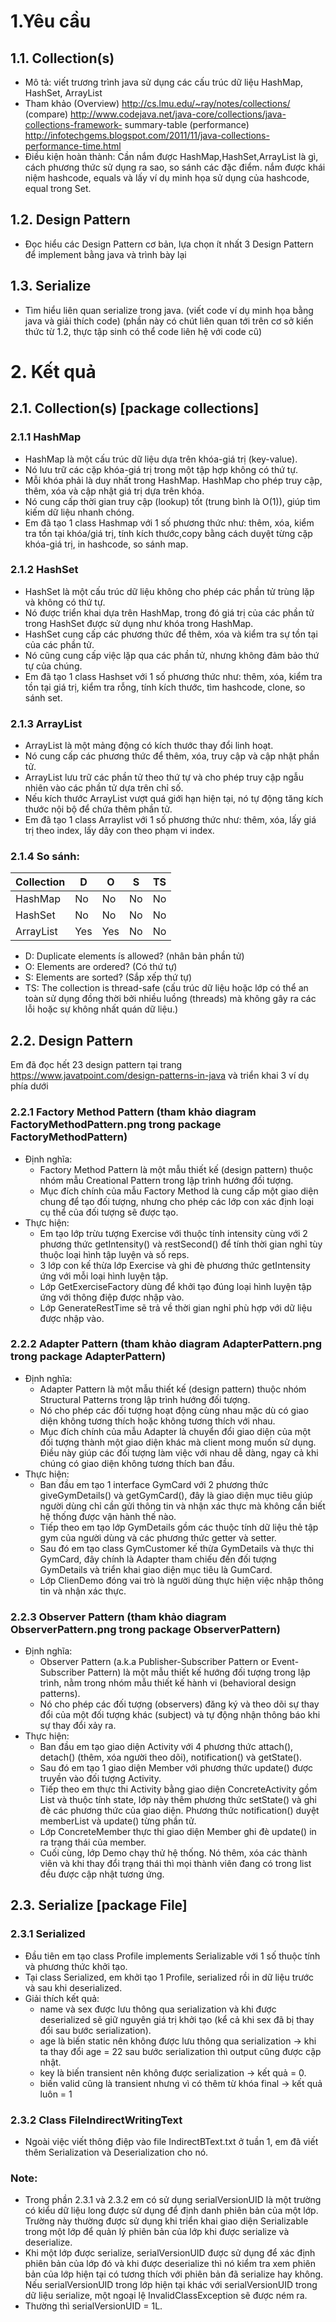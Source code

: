 # 1.Yêu cầu
## 1.1. Collection(s)
- Mô tả: viết trương trình java sử dụng các cấu trúc dữ liệu HashMap, HashSet, ArrayList
- Tham khảo (Overview) http://cs.lmu.edu/~ray/notes/collections/ (compare) http://www.codejava.net/java-core/collections/java-collections-framework-
summary-table (performance) http://infotechgems.blogspot.com/2011/11/java-collections-performance-time.html
- Điều kiện hoàn thành: Cần nắm được HashMap,HashSet,ArrayList là gì, cách phương thức sử dụng ra sao, so sánh các đặc điểm. nắm được khái niệm
hashcode, equals và lấy ví dụ minh họa sử dụng của hashcode, equal trong Set.
## 1.2. Design Pattern
- Đọc hiểu các Design Pattern cơ bản, lựa chọn ít nhất 3 Design Pattern để implement bằng java và trình bày lại
## 1.3. Serialize
- Tìm hiểu liên quan serialize trong java. (viết code ví dụ minh họa bằng java và giải thích code) (phần này có chút liên quan tới trên cơ sở kiến thức từ 1.2, thực
tập sinh có thể code liên hệ với code cũ)
# 2. Kết quả
## 2.1. Collection(s) [package collections]
### 2.1.1 HashMap
- HashMap là một cấu trúc dữ liệu dựa trên khóa-giá trị (key-value).
- Nó lưu trữ các cặp khóa-giá trị trong một tập hợp không có thứ tự.
- Mỗi khóa phải là duy nhất trong HashMap. HashMap cho phép truy cập, thêm, xóa và cập nhật giá trị dựa trên khóa.
- Nó cung cấp thời gian truy cập (lookup) tốt (trung bình là O(1)), giúp tìm kiếm dữ liệu nhanh chóng.
- Em đã tạo 1 class Hashmap với 1 số phương thức như: thêm, xóa, kiểm tra tồn tại khóa/giá trị, tính kích thước,copy bằng cách duyệt từng cặp khóa-giá trị, in hashcode, so sánh map.
### 2.1.2 HashSet
- HashSet là một cấu trúc dữ liệu không cho phép các phần tử trùng lặp và không có thứ tự.
- Nó được triển khai dựa trên HashMap, trong đó giá trị của các phần tử trong HashSet được sử dụng như khóa trong HashMap.
- HashSet cung cấp các phương thức để thêm, xóa và kiểm tra sự tồn tại của các phần tử. 
- Nó cũng cung cấp việc lặp qua các phần tử, nhưng không đảm bảo thứ tự của chúng.
- Em đã tạo 1 class Hashset với 1 số phương thức như: thêm, xóa, kiểm tra tồn tại giá trị, kiểm tra rỗng, tính kích thước, tìm hashcode, clone, so sánh set.
### 2.1.3 ArrayList
- ArrayList là một mảng động có kích thước thay đổi linh hoạt.
- Nó cung cấp các phương thức để thêm, xóa, truy cập và cập nhật phần tử.
- ArrayList lưu trữ các phần tử theo thứ tự và cho phép truy cập ngẫu nhiên vào các phần tử dựa trên chỉ số.
- Nếu kích thước ArrayList vượt quá giới hạn hiện tại, nó tự động tăng kích thước nội bộ để chứa thêm phần tử.
- Em đã tạo 1 class Arraylist với 1 số phương thức như: thêm, xóa, lấy giá trị theo index, lấy dãy con theo phạm vi index.
### 2.1.4 So sánh:
|  Collection  |     D     |     O      |      S     |      TS    |
|--------------|-----------|------------|------------|------------|
|    HashMap   |    No     |     No     |     No     |     No     |
|    HashSet   |    No     |     No     |     No     |     No     |
|   ArrayList  |    Yes    |     Yes    |     No     |     No     |  
- D: Duplicate elements ís allowed? (nhân bản phần tử)
- O: Elements are ordered? (Có thứ tự)
- S: Elements are sorted? (Sắp xếp thứ tự)
- TS: The collection is thread-safe (cấu trúc dữ liệu hoặc lớp có thể an toàn sử dụng đồng thời bởi nhiều luồng (threads) mà không gây ra các lỗi hoặc sự không nhất quán dữ liệu.)
## 2.2. Design Pattern
Em đã đọc hết 23 design pattern tại trang https://www.javatpoint.com/design-patterns-in-java và triển khai 3 ví dụ phía dưới
### 2.2.1 Factory Method Pattern (tham khảo diagram FactoryMethodPattern.png trong package FactoryMethodPattern)
- Định nghĩa:
  - Factory Method Pattern là một mẫu thiết kế (design pattern) thuộc nhóm mẫu Creational Pattern trong lập trình hướng đối tượng.
  - Mục đích chính của mẫu Factory Method là cung cấp một giao diện chung để tạo đối tượng, nhưng cho phép các lớp con xác định loại cụ thể của đối tượng sẽ được tạo.
- Thực hiện:
  - Em tạo lớp trừu tượng Exercise với thuộc tính intensity cùng với 2 phương thức getIntensity() và restSecond() để tính thời gian nghỉ tùy thuộc loại hình tập luyện và số reps.
  - 3 lớp con kế thừa lớp Exercise và ghi đè phương thức getIntensity ứng với mỗi loại hình luyện tập.
  - Lớp GetExerciseFactory dùng để khởi tạo đúng loại hình luyện tập ứng với thông điệp được nhập vào.
  - Lớp GenerateRestTime sẽ trả về thời gian nghỉ phù hợp với dữ liệu được nhập vào.
### 2.2.2 Adapter Pattern (tham khảo diagram AdapterPattern.png trong package AdapterPattern)
- Định nghĩa:
  - Adapter Pattern là một mẫu thiết kế (design pattern) thuộc nhóm Structural Patterns trong lập trình hướng đối tượng.
  - Nó cho phép các đối tượng hoạt động cùng nhau mặc dù có giao diện không tương thích hoặc không tương thích với nhau.
  - Mục đích chính của mẫu Adapter là chuyển đổi giao diện của một đối tượng thành một giao diện khác mà client mong muốn sử dụng. Điều này giúp các đối tượng làm việc với nhau dễ dàng, ngay cả khi chúng có giao diện không tương thích ban đầu.
- Thực hiện:
  - Ban đầu em tạo 1 interface GymCard với 2 phương thức giveGymDetails() và getGymCard(), đây là giao diện mục tiêu giúp người dùng chỉ cần gửi thông tin và nhận xác thực mà không cần biết hệ thống được vận hành thế nào.
  - Tiếp theo em tạo lớp GymDetails gồm các thuộc tính dữ liệu thẻ tập gym của người dùng và các phương thức getter và setter.
  - Sau đó em tạo class GymCustomer kế thừa GymDetails và thực thi GymCard, đây chính là Adapter tham chiếu đến đối tượng GymDetails và triển khai giao diện mục tiêu là GumCard.
  - Lớp ClienDemo đóng vai trò là người dùng thực hiện việc nhập thông tin và nhận xác thực.
### 2.2.3 Observer Pattern (tham khảo diagram ObserverPattern.png trong package ObserverPattern)
- Định nghĩa:
  - Observer Pattern (a.k.a Publisher-Subscriber Pattern or Event-Subscriber Pattern) là một mẫu thiết kế hướng đối tượng trong lập trình, nằm trong nhóm mẫu thiết kế hành vi (behavioral design patterns).
  - Nó cho phép các đối tượng (observers) đăng ký và theo dõi sự thay đổi của một đối tượng khác (subject) và tự động nhận thông báo khi sự thay đổi xảy ra.
 - Thực hiện:
   - Ban đầu em tạo giao diện Activity với 4 phương thức attach(), detach() (thêm, xóa người theo dõi), notification() và getState().
   - Sau đó em tạo 1 giao diện Member với phương thức update() được truyền vào đối tượng Activity.
   - Tiếp theo em thực thi Activity bằng giao diện ConcreteActivity gồm List<Member> và thuộc tính state, lớp này thêm phương thức setState() và ghi đè các phương thức của giao diện. Phương thức notification() duyệt memberList và update() từng phần tử.
   - Lớp ConcreteMember thực thi giao diện Member ghi đè update() in ra trạng thái của member.
   - Cuối cùng, lớp Demo chạy thử hệ thống. Nó thêm, xóa các thành viên và khi thay đổi trạng thái thì mọi thành viên đang có trong list đều được cập nhật tương ứng.
## 2.3. Serialize [package File]
### 2.3.1 Serialized
- Đầu tiên em tạo class Profile implements Serializable với 1 số thuộc tính và phương thức khởi tạo.
- Tại class Serialized, em khởi tạo 1 Profile, serialized rồi in dữ liệu trước và sau khi deserialized.
- Giải thích kết quả:
  - name và sex được lưu thông qua serialization và khi được deserialized sẽ giữ nguyên giá trị khởi tạo (kể cả khi sex đã bị thay đổi sau bước serialization).
  - age là biến static nên không được lưu thông qua serialization -> khi ta thay đổi age = 22 sau bước serialization thì output cũng được cập nhật.
  - key là biến transient nên không được serialization -> kết quả = 0.
  - biến valid cũng là transient nhưng vì có thêm từ khóa final -> kết quả luôn = 1
### 2.3.2 Class FileIndirectWritingText
- Ngoài việc viết thông điệp vào file IndirectBText.txt ở tuần 1, em đã viết thêm Serialization và Deserialization cho nó.
### Note:
-  Trong phần 2.3.1 và 2.3.2 em có sử dụng serialVersionUID là một trường có kiểu dữ liệu long được sử dụng để định danh phiên bản của một lớp. Trường này thường được sử dụng khi triển khai giao diện Serializable trong một lớp để quản lý phiên bản của lớp khi được serialize và deserialize.
- Khi một lớp được serialize, serialVersionUID được sử dụng để xác định phiên bản của lớp đó và khi được deserialize thì nó kiểm tra xem phiên bản của lớp hiện tại có tương thích với phiên bản đã serialize hay không. Nếu serialVersionUID trong lớp hiện tại khác với serialVersionUID trong dữ liệu serialize, một ngoại lệ InvalidClassException sẽ được ném ra.
- Thường thì serialVersionUID = 1L.
